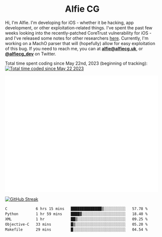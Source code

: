 <h1 align="center">Alfie CG</h1>

Hi, I'm Alfie. I'm developing for iOS - whether it be hacking, app development, or other exploitation-related things. I've spent the past few weeks looking into the recently-patched CoreTrust vulnerability for iOS - and I've released some notes for other researchers [here](https://gist.github.com/alfiecg24/bf91f3cb05254b2f5679d5ccdc4c87ef). Currently, I'm working on a MachO parser that will (hopefully) allow for easy exploitation of this bug. If you need to reach me, you can at **alfie@alfiecg.uk**, or **[@alfiecg_dev](https://twitter.com/alfiecg_dev)** on Twitter.

Total time spent coding since May 22nd, 2023 (beginning of tracking): <a href="https://wakatime.com/@61592169-b9cf-4af8-b6fa-8ac7d4369b01"><img src="https://wakatime.com/badge/user/61592169-b9cf-4af8-b6fa-8ac7d4369b01.svg" alt="Total time coded since May 22 2023" /></a>


<img align="center" src="/github-metrics.svg" alt="Metrics" width="500">

[![GitHub Streak](https://streak-stats.demolab.com/?user=alfiecg24)](https://git.io/streak-stats)

<!--START_SECTION:waka-->

```txt
C             6 hrs 15 mins   ██████████████▒░░░░░░░░░░   57.78 %
Python        1 hr 59 mins    ████▓░░░░░░░░░░░░░░░░░░░░   18.40 %
XML           1 hr            ██▒░░░░░░░░░░░░░░░░░░░░░░   09.25 %
Objective-C   33 mins         █▒░░░░░░░░░░░░░░░░░░░░░░░   05.20 %
Makefile      29 mins         █░░░░░░░░░░░░░░░░░░░░░░░░   04.54 %
```

<!--END_SECTION:waka-->
